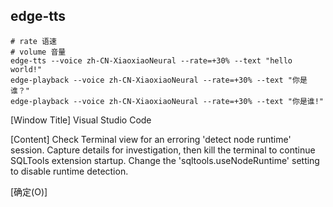 ## edge-tts

```shell
# rate 语速
# volume 音量
edge-tts --voice zh-CN-XiaoxiaoNeural --rate=+30% --text "hello world!"
edge-playback --voice zh-CN-XiaoxiaoNeural --rate=+30% --text "你是谁？"
edge-playback --voice zh-CN-XiaoxiaoNeural --rate=+30% --text "你是谁!"
```
[Window Title]
Visual Studio Code

[Content]
Check Terminal view for an erroring 'detect node runtime' session. Capture details for investigation, then kill the terminal to continue SQLTools extension startup. Change the 'sqltools.useNodeRuntime' setting to disable runtime detection.

[确定(O)]